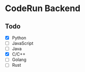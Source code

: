 # CodeRun Backend

## Todo
- [x] Python
- [ ] JavaScript
- [ ] Java
- [x] C/C++
- [ ] Golang
- [ ] Rust

